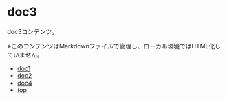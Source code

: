 doc3
=======

doc3コンテンツ。

※このコンテンツはMarkdownファイルで管理し、ローカル環境ではHTML化していません。

* [doc1](./doc1.html)
* [doc2](./sub/doc2.html)
* [doc4](./doc4.md)
* [top](./index.html)
